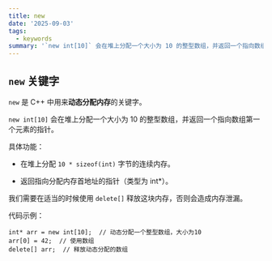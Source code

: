 ```yaml
---
title: new
date: '2025-09-03'
tags:
  - keywords
summary: '`new int[10]` 会在堆上分配一个大小为 10 的整型数组，并返回一个指向数组第一个元素的指针。'
---
```

## `new` 关键字
`new` 是 C++ 中用来**动态分配内存**的关键字。

`new int[10]` 会在堆上分配一个大小为 10 的整型数组，并返回一个指向数组第一个元素的指针。

具体功能：

* 在堆上分配 `10 * sizeof(int)` 字节的连续内存。

* 返回指向分配内存首地址的指针（类型为 int*）。

我们需要在适当的时候使用 `delete[]` 释放这块内存，否则会造成内存泄漏。

代码示例：

    int* arr = new int[10];  // 动态分配一个整型数组，大小为10
    arr[0] = 42;  // 使用数组
    delete[] arr;  // 释放动态分配的数组

